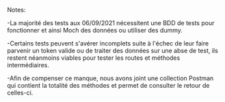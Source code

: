 Notes:

-La majorité des tests aux 06/09/2021 nécessitent une BDD de tests pour fonctionner et ainsi Moch des données ou utiliser des dummy.

-Certains tests peuvent s'avérer incomplets suite à l'échec de leur faire parvenir un token valide ou de traiter des données sur une abse de test, ils restent néanmoins viables pour tester les routes et méthodes intermédiaires.

-Afin de compenser ce manque, nous avons joint une collection Postman qui contient la totalité des méthodes et permet de consulter le retour de celles-ci.